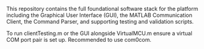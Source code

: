 This repository contains the full foundational software stack for the platform including the Graphical User Interface (GUI), the MATLAB Communication Client, the Command Parser, and supporting testing and validation scripts.

To run clientTesting.m or the GUI alongside VirtualMCU.m ensure a virtual COM port pair is set up. Recommended to use com0com.
